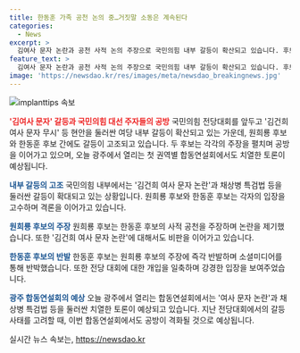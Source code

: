 ```yaml
---
title: 한동훈 가족 공천 논의 중…거짓말 소동은 계속된다
categories:
  - News
excerpt: >
  김여사 문자 논란과 공천 사적 논의 주장으로 국민의힘 내부 갈등이 확산되고 있습니다. 후보들은 격화된 공방 속에서 오늘 광주에서 첫 합동연설회를 개최합니다. 원희룡 후보와 한동훈 후보 간의 공방은 더욱 치열해지고 있는 가운데, 전당 대회를 앞두고 현안을 둘러싼 갈등이 예상됩니다.
feature_text: >
  김여사 문자 논란과 공천 사적 논의 주장으로 국민의힘 내부 갈등이 확산되고 있습니다. 후보들은 격화된 공방 속에서 오늘 광주에서 첫 합동연설회를 개최합니다. 원희룡 후보와 한동훈 후보 간의 공방은 더욱 치열해지고 있는 가운데, 전당 대회를 앞두고 현안을 둘러싼 갈등이 예상됩니다.
image: 'https://newsdao.kr/res/images/meta/newsdao_breakingnews.jpg'
---
```


<p><img src="httpss://newsdao.kr/res/images/meta/newsdao_breakingnews.jpg" alt="implanttips 속보" /></p>

<p><b><span style="color: #ee2323;">'김여사 문자' 갈등과 국민의힘 대선 주자들의 공방</span></b>
국민의힘 전당대회를 앞두고 '김건희 여사 문자 무시' 등 현안을 둘러싼 여당 내부 갈등이 확산되고 있는 가운데, 원희룡 후보와 한동훈 후보 간에도 갈등이 고조되고 있습니다. 두 후보는 각각의 주장을 펼치며 공방을 이어가고 있으며, 오늘 광주에서 열리는 첫 권역별 합동연설회에서도 치열한 토론이 예상됩니다.</p>

<p><b><span style="color: #1a5490;">내부 갈등의 고조</span></b>
국민의힘 내부에서는 '김건희 여사 문자 논란'과 채상병 특검법 등을 둘러싼 갈등이 확대되고 있는 상황입니다. 원희룡 후보와 한동훈 후보는 각자의 입장을 고수하며 격론을 이어가고 있습니다.</p>

<p><b><span style="color: #1a5490;">원희룡 후보의 주장</span></b>
원희룡 후보는 한동훈 후보의 사적 공천을 주장하며 논란을 제기했습니다. 또한 '김건희 여사 문자 논란'에 대해서도 비판을 이어가고 있습니다.</p>

<p><b><span style="color: #1a5490;">한동훈 후보의 반발</span></b>
한동훈 후보는 원희룡 후보의 주장에 즉각 반발하며 소셜미디어를 통해 반박했습니다. 또한 전당 대회에 대한 개입을 일축하며 강경한 입장을 보여주었습니다.</p>

<p><b><span style="color: #1a5490;">광주 합동연설회의 예상</span></b>
오늘 광주에서 열리는 합동연설회에서는 '여사 문자 논란'과 채상병 특검법 등을 둘러싼 치열한 토론이 예상되고 있습니다. 지난 전당대회에서의 갈등 사태를 고려할 때, 이번 합동연설회에서도 공방이 격화될 것으로 예상됩니다.</p>
실시간 뉴스 속보는, <a href="https://newsdao.kr" rel="dofollow">https://newsdao.kr</a>


